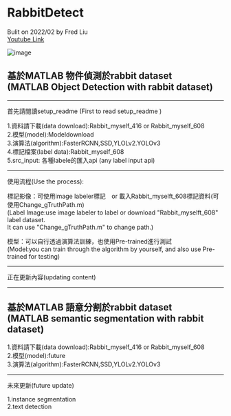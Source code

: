 # RabbitDetect
Bulit on 2022/02  by Fred Liu  
[Youtube Link](https://www.youtube.com/channel/UCnUuSyqkkXaFy57qL7aURAA)

![image](https://github.com/MoonUsagi/RabbitDetect/blob/main/rabbitLog_label.jpg)



基於MATLAB 物件偵測於rabbit dataset   
(MATLAB Object Detection with rabbit dataset)
---------------------------------------
- - -

首先請閱讀setup_readme (First to read setup_readme ) 

1.資料請下載(data download):Rabbit_myself_416 or Rabbit_myself_608  
2.模型(model):Modeldownload  
3.演算法(algorithm):FasterRCNN,SSD,YLOLv2.YOLOv3  
4.標記檔案(label data):Rabbit_myself_608  
5.src_input: 各種labele的匯入api (any label input api)  
  
  
  
  
- - -
使用流程(Use the process):

標記影像：可使用image labeler標記　or 載入Rabbit_myselft_608標記資料(可使用Change_gTruthPath.m)    
(Label Image:use image labeler to label or download "Rabbit_myselft_608" label dataset.  
It can use "Change_gTruthPath.m" to change path.)

模型：可以自行透過演算法訓練，也使用Pre-trained進行測試  
(Model:you can train through the algorithm by yourself, and also use Pre-trained for testing)
  
  
  
  
- - -
正在更新內容(updating content)
- - -
基於MATLAB 語意分割於rabbit dataset  
(MATLAB semantic segmentation with rabbit dataset)
---------------------------------------
1.資料請下載(data download):Rabbit_myself_416 or Rabbit_myself_608  
2.模型(model):future  
3.演算法(algorithm):FasterRCNN,SSD,YLOLv2.YOLOv3  
  
  
  
  
- - -
未來更新(future update)
  
1.instance segmentation  
2.text detection